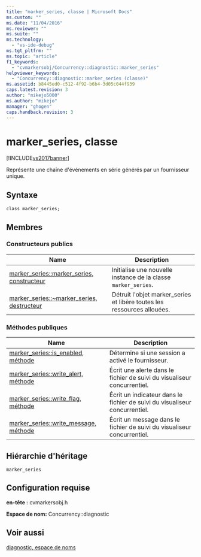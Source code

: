 ```yaml
---
title: "marker_series, classe | Microsoft Docs"
ms.custom: ""
ms.date: "11/04/2016"
ms.reviewer: ""
ms.suite: ""
ms.technology: 
  - "vs-ide-debug"
ms.tgt_pltfrm: ""
ms.topic: "article"
f1_keywords: 
  - "cvmarkersobj/Concurrency::diagnostic::marker_series"
helpviewer_keywords: 
  - "Concurrency::diagnostic::marker_series (classe)"
ms.assetid: b8445ed0-c512-4f92-b6b4-3d05c044f939
caps.latest.revision: 3
author: "mikejo5000"
ms.author: "mikejo"
manager: "ghogen"
caps.handback.revision: 3
---
```

# marker_series, classe
[!INCLUDE[vs2017banner](../code-quality/includes/vs2017banner.md)]

Représente une chaîne d'événements en série générés par un fournisseur unique.  
  
## Syntaxe  
  
```  
class marker_series;  
```  
  
## Membres  
  
### Constructeurs publics  
  
|Name|Description|  
|----------|-----------------|  
|[marker\_series::marker\_series, constructeur](../Topic/marker_series::marker_series%20Constructor.md)|Initialise une nouvelle instance de la classe `marker_series`.|  
|[marker\_series::~marker\_series, destructeur](../profiling/marker-series-tilde-marker-series-destructor.md)|Détruit l'objet marker\_series et libère toutes les ressources allouées.|  
  
### Méthodes publiques  
  
|Name|Description|  
|----------|-----------------|  
|[marker\_series::is\_enabled, méthode](../Topic/marker_series::is_enabled%20Method.md)|Détermine si une session a activé le fournisseur.|  
|[marker\_series::write\_alert, méthode](../profiling/marker-series-write-alert-method.md)|Écrit une alerte dans le fichier de suivi du visualiseur concurrentiel.|  
|[marker\_series::write\_flag, méthode](../profiling/marker-series-write-flag-method.md)|Écrit un indicateur dans le fichier de suivi du visualiseur concurrentiel.|  
|[marker\_series::write\_message, méthode](../profiling/marker-series-write-message-method.md)|Écrit un message dans le fichier de suivi du visualiseur concurrentiel.|  
  
## Hiérarchie d'héritage  
 `marker_series`  
  
## Configuration requise  
 **en\-tête :** cvmarkersobj.h  
  
 **Espace de nom:** Concurrency::diagnostic  
  
## Voir aussi  
 [diagnostic, espace de noms](../profiling/diagnostic-namespace.md)